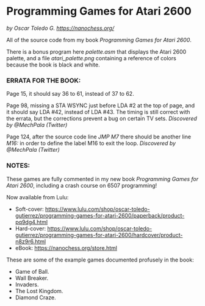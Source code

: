 # Programming Games for Atari 2600
*by Oscar Toledo G.*
*https://nanochess.org/*

All of the source code from my book *Programming Games for Atari 2600*.

There is a bonus program here *palette.asm* that displays the Atari 2600 palette, and a file *atari_palette.png* containing a reference of colors because the book is black and white.

### ERRATA FOR THE BOOK:

Page 15, it should say 36 to 61, instead of 37 to 62.

Page 98, missing a STA WSYNC just before LDA #2 at the top of page, and it should say LDA #42, instead of LDA #43. The timing is still correct with the errata, but the corrections prevent a bug on certain TV sets. _Discovered by @MechPala (Twitter)_

Page 124, after the source code line _JMP M7_ there should be another line _M16:_ in order to define the label M16 to exit the loop. _Discovered by @MechPala (Twitter)_

### NOTES:

These games are fully commented in my new book *Programming Games for Atari 2600*, including a crash course on 6507 programming!

Now available from Lulu:

- Soft-cover: https://www.lulu.com/shop/oscar-toledo-gutierrez/programming-games-for-atari-2600/paperback/product-pq9dg4.html
- Hard-cover: https://www.lulu.com/shop/oscar-toledo-gutierrez/programming-games-for-atari-2600/hardcover/product-n8z9r6.html
- eBook: https://nanochess.org/store.html

These are some of the example games documented profusely in the book:

- Game of Ball.
- Wall Breaker.
- Invaders.
- The Lost Kingdom.
- Diamond Craze.
